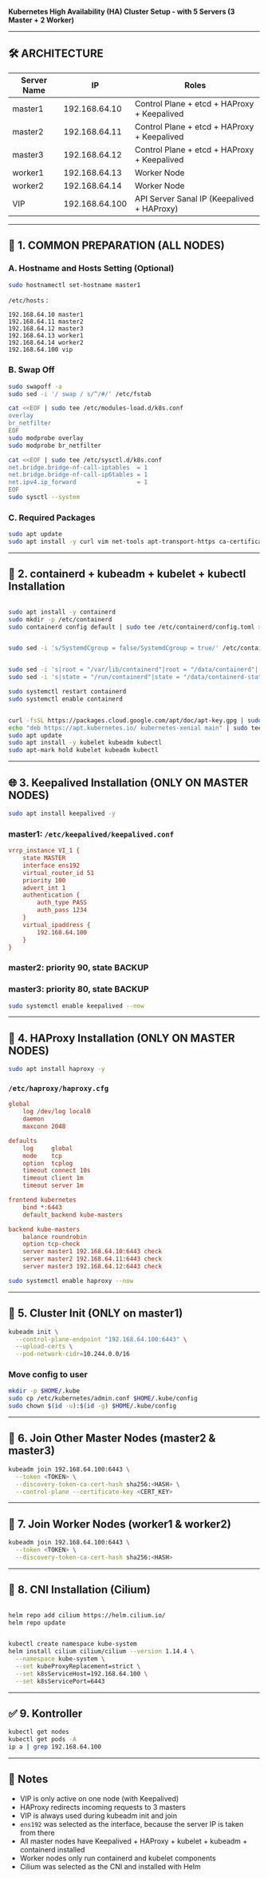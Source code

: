 **Kubernetes High Availability (HA) Cluster Setup - with 5 Servers (3 Master + 2 Worker)**

---


## 🛠 ARCHITECTURE

| Server Name | IP             | Roles                                       |
| ----------  | ------------   | ------------------------------------------- |
| master1     | 192.168.64.10  | Control Plane + etcd + HAProxy + Keepalived |
| master2     | 192.168.64.11  | Control Plane + etcd + HAProxy + Keepalived |
| master3     | 192.168.64.12  | Control Plane + etcd + HAProxy + Keepalived |
| worker1     | 192.168.64.13  | Worker Node                                 |
| worker2     | 192.168.64.14  | Worker Node                                 |
| VIP         | 192.168.64.100 | API Server Sanal IP (Keepalived + HAProxy)  |

---

## 📆 1. COMMON PREPARATION (ALL NODES)

### A. Hostname and Hosts Setting (Optional)

```bash
sudo hostnamectl set-hostname master1
```

`/etc/hosts` :

```
192.168.64.10 master1
192.168.64.11 master2
192.168.64.12 master3
192.168.64.13 worker1
192.168.64.14 worker2
192.168.64.100 vip
```

### B. Swap Off

```bash
sudo swapoff -a
sudo sed -i '/ swap / s/^/#/' /etc/fstab

cat <<EOF | sudo tee /etc/modules-load.d/k8s.conf
overlay
br_netfilter
EOF
sudo modprobe overlay
sudo modprobe br_netfilter

cat <<EOF | sudo tee /etc/sysctl.d/k8s.conf
net.bridge.bridge-nf-call-iptables  = 1
net.bridge.bridge-nf-call-ip6tables = 1
net.ipv4.ip_forward                 = 1
EOF
sudo sysctl --system

```

### C. Required Packages

```bash
sudo apt update
sudo apt install -y curl vim net-tools apt-transport-https ca-certificates gnupg lsb-release software-properties-common
```

---

## 🚀 2. containerd + kubeadm + kubelet + kubectl Installation

```bash

sudo apt install -y containerd
sudo mkdir -p /etc/containerd
sudo containerd config default | sudo tee /etc/containerd/config.toml > /dev/null


sudo sed -i 's/SystemdCgroup = false/SystemdCgroup = true/' /etc/containerd/config.toml


sudo sed -i 's|root = "/var/lib/containerd"|root = "/data/containerd"|' /etc/containerd/config.toml
sudo sed -i 's|state = "/run/containerd"|state = "/data/containerd-state"|' /etc/containerd/config.toml

sudo systemctl restart containerd
sudo systemctl enable containerd


curl -fsSL https://packages.cloud.google.com/apt/doc/apt-key.gpg | sudo apt-key add -
echo "deb https://apt.kubernetes.io/ kubernetes-xenial main" | sudo tee /etc/apt/sources.list.d/kubernetes.list
sudo apt update
sudo apt install -y kubelet kubeadm kubectl
sudo apt-mark hold kubelet kubeadm kubectl
```

---

## 🌐 3. Keepalived Installation (ONLY ON MASTER NODES)

```bash
sudo apt install keepalived -y
```

### master1: `/etc/keepalived/keepalived.conf`

```ini
vrrp_instance VI_1 {
    state MASTER
    interface ens192
    virtual_router_id 51
    priority 100
    advert_int 1
    authentication {
        auth_type PASS
        auth_pass 1234
    }
    virtual_ipaddress {
        192.168.64.100
    }
}
```

### master2: priority 90, state BACKUP

### master3: priority 80, state BACKUP

```bash
sudo systemctl enable keepalived --now
```

---

## 🚎 4. HAProxy Installation (ONLY ON MASTER NODES)

```bash
sudo apt install haproxy -y
```

### `/etc/haproxy/haproxy.cfg`

```ini
global
    log /dev/log local0
    daemon
    maxconn 2048

defaults
    log     global
    mode    tcp
    option  tcplog
    timeout connect 10s
    timeout client 1m
    timeout server 1m

frontend kubernetes
    bind *:6443
    default_backend kube-masters

backend kube-masters
    balance roundrobin
    option tcp-check
    server master1 192.168.64.10:6443 check
    server master2 192.168.64.11:6443 check
    server master3 192.168.64.12:6443 check
```

```bash
sudo systemctl enable haproxy --now
```

---

## 🚀 5. Cluster Init (ONLY on master1)

```bash
kubeadm init \
  --control-plane-endpoint "192.168.64.100:6443" \
  --upload-certs \
  --pod-network-cidr=10.244.0.0/16
```

### Move config to user

```bash
mkdir -p $HOME/.kube
sudo cp /etc/kubernetes/admin.conf $HOME/.kube/config
sudo chown $(id -u):$(id -g) $HOME/.kube/config
```

---

## 👥 6. Join Other Master Nodes (master2 & master3)

```bash
kubeadm join 192.168.64.100:6443 \
  --token <TOKEN> \
  --discovery-token-ca-cert-hash sha256:<HASH> \
  --control-plane --certificate-key <CERT_KEY>
```

---

## 👷 7. Join Worker Nodes (worker1 & worker2)

```bash
kubeadm join 192.168.64.100:6443 \
  --token <TOKEN> \
  --discovery-token-ca-cert-hash sha256:<HASH>
```

---

## 🧬 8. CNI Installation (Cilium)

```bash

helm repo add cilium https://helm.cilium.io/
helm repo update


kubectl create namespace kube-system
helm install cilium cilium/cilium --version 1.14.4 \
  --namespace kube-system \
  --set kubeProxyReplacement=strict \
  --set k8sServiceHost=192.168.64.100 \
  --set k8sServicePort=6443
```

---

## ✅ 9. Kontroller

```bash
kubectl get nodes
kubectl get pods -A
ip a | grep 192.168.64.100 
```

---

## 🔎 Notes

* VIP is only active on one node (with Keepalived)
* HAProxy redirects incoming requests to 3 masters
* VIP is always used during kubeadm init and join
* `ens192` was selected as the interface, because the server IP is taken from there
* All master nodes have Keepalived + HAProxy + kubelet + kubeadm + containerd installed
* Worker nodes only run containerd and kubelet components
* Cilium was selected as the CNI and installed with Helm
